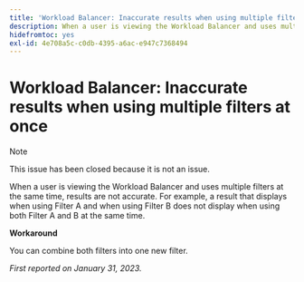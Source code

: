 ```yaml
---
title: 'Workload Balancer: Inaccurate results when using multiple filters at once'
description: When a user is viewing the Workload Balancer and uses multiple filters at the same time, results are not accurate. For example, a result that displays when using Filter A and when using Filter B does not display when using both Filter A and B at the same time.
hidefromtoc: yes
exl-id: 4e708a5c-c0db-4395-a6ac-e947c7368494
---
```

# Workload Balancer: Inaccurate results when using multiple filters at once

>[!NOTE]
>
>This issue has been closed because it is not an issue.

When a user is viewing the Workload Balancer and uses multiple filters at the same time, results are not accurate. For example, a result that displays when using Filter A and when using Filter B does not display when using both Filter A and B at the same time.

**Workaround**

You can combine both filters into one new filter.

_First reported on January 31, 2023._
